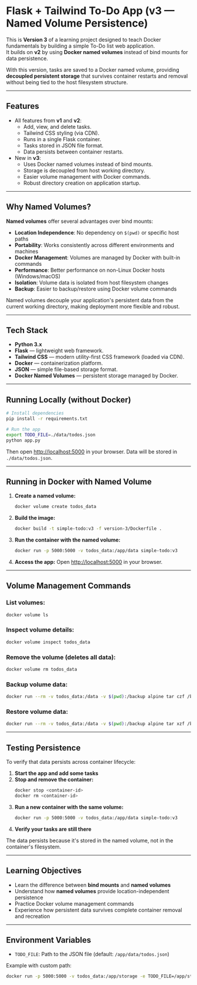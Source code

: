 # Flask + Tailwind To-Do App (v3 — Named Volume Persistence)

This is **Version 3** of a learning project designed to teach Docker fundamentals by building a simple To-Do list web application.  
It builds on **v2** by using **Docker named volumes** instead of bind mounts for data persistence.

With this version, tasks are saved to a Docker named volume, providing **decoupled persistent storage** that survives container restarts and removal without being tied to the host filesystem structure.

---

## Features
- All features from **v1** and **v2**:
  - Add, view, and delete tasks.
  - Tailwind CSS styling (via CDN).
  - Runs in a single Flask container.
  - Tasks stored in JSON file format.
  - Data persists between container restarts.
- New in **v3**:
  - Uses Docker named volumes instead of bind mounts.
  - Storage is decoupled from host working directory.
  - Easier volume management with Docker commands.
  - Robust directory creation on application startup.

---

## Why Named Volumes?

**Named volumes** offer several advantages over bind mounts:

- **Location Independence**: No dependency on `$(pwd)` or specific host paths
- **Portability**: Works consistently across different environments and machines
- **Docker Management**: Volumes are managed by Docker with built-in commands
- **Performance**: Better performance on non-Linux Docker hosts (Windows/macOS)
- **Isolation**: Volume data is isolated from host filesystem changes
- **Backup**: Easier to backup/restore using Docker volume commands

Named volumes decouple your application's persistent data from the current working directory, making deployment more flexible and robust.

---

## Tech Stack
- **Python 3.x**
- **Flask** — lightweight web framework.
- **Tailwind CSS** — modern utility-first CSS framework (loaded via CDN).
- **Docker** — containerization platform.
- **JSON** — simple file-based storage format.
- **Docker Named Volumes** — persistent storage managed by Docker.

---

## Running Locally (without Docker)
```bash
# Install dependencies
pip install -r requirements.txt

# Run the app
export TODO_FILE=./data/todos.json
python app.py
```

Then open [http://localhost:5000](http://localhost:5000) in your browser.
Data will be stored in `./data/todos.json`.

---

## Running in Docker with Named Volume

1. **Create a named volume:**
   ```bash
   docker volume create todos_data
   ```

2. **Build the image:**
   ```bash
   docker build -t simple-todo:v3 -f version-3/Dockerfile .
   ```

3. **Run the container with the named volume:**
   ```bash
   docker run -p 5000:5000 -v todos_data:/app/data simple-todo:v3
   ```

4. **Access the app:**
   Open [http://localhost:5000](http://localhost:5000) in your browser.

---

## Volume Management Commands

### List volumes:
```bash
docker volume ls
```

### Inspect volume details:
```bash
docker volume inspect todos_data
```

### Remove the volume (deletes all data):
```bash
docker volume rm todos_data
```

### Backup volume data:
```bash
docker run --rm -v todos_data:/data -v $(pwd):/backup alpine tar czf /backup/todos_backup.tar.gz -C /data .
```

### Restore volume data:
```bash
docker run --rm -v todos_data:/data -v $(pwd):/backup alpine tar xzf /backup/todos_backup.tar.gz -C /data
```

---

## Testing Persistence

To verify that data persists across container lifecycle:

1. **Start the app and add some tasks**
2. **Stop and remove the container:**
   ```bash
   docker stop <container-id>
   docker rm <container-id>
   ```
3. **Run a new container with the same volume:**
   ```bash
   docker run -p 5000:5000 -v todos_data:/app/data simple-todo:v3
   ```
4. **Verify your tasks are still there**

The data persists because it's stored in the named volume, not in the container's filesystem.

---

## Learning Objectives

* Learn the difference between **bind mounts** and **named volumes**
* Understand how **named volumes** provide location-independent persistence
* Practice Docker volume management commands
* Experience how persistent data survives complete container removal and recreation

---

## Environment Variables

- `TODO_FILE`: Path to the JSON file (default: `/app/data/todos.json`)

Example with custom path:
```bash
docker run -p 5000:5000 -v todos_data:/app/storage -e TODO_FILE=/app/storage/my-todos.json simple-todo:v3
```

